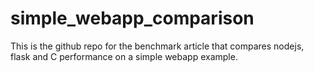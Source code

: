 # simple_webapp_comparison

This is the github repo for the benchmark article that compares nodejs, flask and C performance on a simple webapp example.
